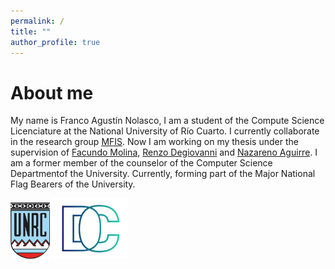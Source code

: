 ```yaml
---
permalink: /
title: ""
author_profile: true
---
```


About me
======
My name is Franco Agustín Nolasco, I am a student of the Compute Science Licenciature at the National University of Río Cuarto. I currently collaborate in the research group [MFIS](https://mfis.dc.exa.unrc.edu.ar/people).
Now I am working on my thesis under the supervision of [Facundo Molina](https://facumolina.github.io/), [Renzo Degiovanni](https://rdegiovanni.github.io/) and [Nazareno Aguirre](https://nmaguirre.github.io/).
I am a former member of the counselor of the Computer Science Departmentof the University. Currently, forming part of the Major National Flag Bearers of the University.


<img src="/images/unrc-logo.png" width="63" height="90"> <img src="/images/dc-logo.png" width="120" height="97">
